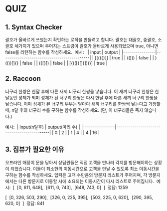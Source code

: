 # QUIZ 

## 1. Syntax Checker 

괄호가 올바르게 쓰였는지 확인하는 로직을 만들려고 합니다. 
괄호는 대괄호, 중괄호, 소괄호 세가지가 있으며 주어지는 스트링이 괄호가 올바르게 사용되었으며 true, 아니면 false를 리턴하는 함수를 작성하세요. 
예시:  
| input          | output                                     |
|----------------|--------------------------------------------|
| [[(){}]]       | true                                       |
| (()))          | false                                      |
| )(())[]{}      | false                                      |
| ({[}])         | false                                      |
| [{(([{[]}]))}] | true                                       |

## 2. Raccoon
너구리 한쌍은 한달 후에 다른 새끼 너구리 한쌍을 낳습니다. 
이 새끼 너구리 한쌍은 한달동안 성체가 되며 성체가 된 너구리 한쌍은 다시 한달 후에 다른 새끼 너구리 한쌍을 낳습니다. 
이미 성체가 된 너구리 부부는 달마다 새끼 너구리를 한쌍씩 낳는다고 가정할때, n달 후의 너구리 수를 구하는 함수를 작성하세요. 
(단, 이 너구리들은 죽지 않습니다.) 

예시: 
| input(n달후)   | output(마리 수)                            |
|----------------|--------------------------------------------|
| 0              | 2                                          |
| 1              | 4                                          |
| 4              | 16                                         |

## 3. 집뷰가 필요한 이유
오프라인 매장이 문을 닫아서 상담원들은 직접 고객을 만나러 각지를 방문해야하는 상황이 되었습니다. 
이들이 최소한의 이동시간으로 고객을 만날 수 있도록 최소 이동시간을 구하는 함수를 작성하세요. 
입력은 고객 수만큼의 방문지 리스트가 주어지며, 각 방문지에서는 다른 방문지로 이동할 시에 소요되는 이동시간이 다시 리스트로 주어집니다. 
예시: 
[  
    [0,  611,  648],  
    [611,  0,  743],  
    [648, 743, 0] 
] 
정답: 1259 

[  
    [0, 326, 503, 290],  
    [326, 0, 225, 395],  
    [503, 225, 0, 620],  
    [290, 395, 620, 0] 
] 
정답: 841
